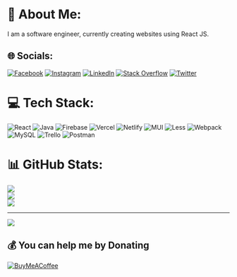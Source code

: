 # 💫 About Me:
I am a software engineer, currently creating websites using React JS. 


## 🌐 Socials:
[![Facebook](https://img.shields.io/badge/Facebook-%231877F2.svg?logo=Facebook&logoColor=white)](https://facebook.com/https://www.facebook.com/gunel.kishiyeva) [![Instagram](https://img.shields.io/badge/Instagram-%23E4405F.svg?logo=Instagram&logoColor=white)](https://instagram.com/https://www.instagram.com/gunelkishieva/) [![LinkedIn](https://img.shields.io/badge/LinkedIn-%230077B5.svg?logo=linkedin&logoColor=white)](https://linkedin.com/in/https://www.linkedin.com/in/gunel-kishiyeva-59a9951bb/) [![Stack Overflow](https://img.shields.io/badge/-Stackoverflow-FE7A16?logo=stack-overflow&logoColor=white)](https://stackoverflow.com/users/https://stackoverflow.com/users/18315768/gunel-kishiyeva) [![Twitter](https://img.shields.io/badge/Twitter-%231DA1F2.svg?logo=Twitter&logoColor=white)](https://twitter.com/https://twitter.com/GunelKishiyeva?t=ZiLpl4ZdOQSL8MhtwgKsvA&s=09) 

# 💻 Tech Stack:
![React](https://img.shields.io/badge/react-%2320232a.svg?style=for-the-badge&logo=react&logoColor=%2361DAFB) ![Java](https://img.shields.io/badge/java-%23ED8B00.svg?style=for-the-badge&logo=java&logoColor=white) ![Firebase](https://img.shields.io/badge/firebase-%23039BE5.svg?style=for-the-badge&logo=firebase) ![Vercel](https://img.shields.io/badge/vercel-%23000000.svg?style=for-the-badge&logo=vercel&logoColor=white) ![Netlify](https://img.shields.io/badge/netlify-%23000000.svg?style=for-the-badge&logo=netlify&logoColor=#00C7B7) ![MUI](https://img.shields.io/badge/MUI-%230081CB.svg?style=for-the-badge&logo=material-ui&logoColor=white) ![Less](https://img.shields.io/badge/less-2B4C80?style=for-the-badge&logo=less&logoColor=white) ![Webpack](https://img.shields.io/badge/webpack-%238DD6F9.svg?style=for-the-badge&logo=webpack&logoColor=black) ![MySQL](https://img.shields.io/badge/mysql-%2300f.svg?style=for-the-badge&logo=mysql&logoColor=white) ![Trello](https://img.shields.io/badge/Trello-%23026AA7.svg?style=for-the-badge&logo=Trello&logoColor=white) ![Postman](https://img.shields.io/badge/Postman-FF6C37?style=for-the-badge&logo=postman&logoColor=white)
# 📊 GitHub Stats:
![](https://github-readme-stats.vercel.app/api?username=gunelkishiyeva&theme=default&hide_border=false&include_all_commits=false&count_private=false)<br/>
![](https://github-readme-streak-stats.herokuapp.com/?user=gunelkishiyeva&theme=default&hide_border=false)<br/>
![](https://github-readme-stats.vercel.app/api/top-langs/?username=gunelkishiyeva&theme=default&hide_border=false&include_all_commits=false&count_private=false&layout=compact)

---
[![](https://visitcount.itsvg.in/api?id=gunelkishiyeva&icon=0&color=0)](https://visitcount.itsvg.in)

  ## 💰 You can help me by Donating
  [![BuyMeACoffee](https://img.shields.io/badge/Buy%20Me%20a%20Coffee-ffdd00?style=for-the-badge&logo=buy-me-a-coffee&logoColor=black)](https://buymeacoffee.com/gunelkishiyeva) 

  
<!-- Proudly created with GPRM ( https://gprm.itsvg.in ) -->
